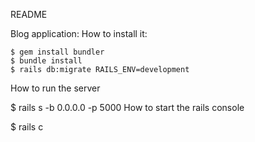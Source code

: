 README

Blog application:
How to install it:

    $ gem install bundler
    $ bundle install
    $ rails db:migrate RAILS_ENV=development

How to run the server

$ rails s -b 0.0.0.0 -p 5000
How to start the rails console

$ rails c
